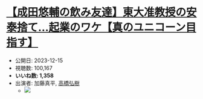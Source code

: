 # [【成田悠輔の飲み友達】東大准教授の安泰捨て…起業のワケ【真のユニコーン目指す】](https://www.youtube.com/watch?v=m7KwPX9J0l4)
-   公開日: 2023-12-15
-   視聴数: 100,167
-   **いいね数: 1,358**
-   出演者: 加藤真平, [高橋弘樹](/rehacq_fan/people/高橋弘樹 "wikilink")
    - [![](https://img.youtube.com/vi/m7KwPX9J0l4/hqdefault.jpg)](https://www.youtube.com/watch?v=m7KwPX9J0l4)
